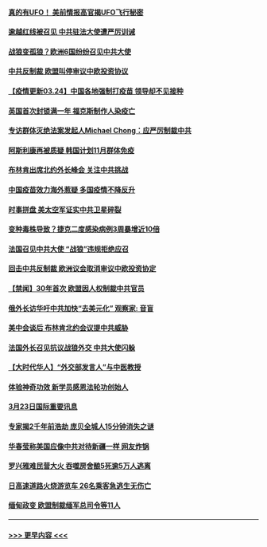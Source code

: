 #### [真的有UFO！ 美前情报高官揭UFO飞行秘密](../pages/prog202/a103080160.md?t=03241301) 
#### [逾越红线被召见 中共驻法大使遭严厉训诫](../pages/prog202/a103080119.md?t=03241301) 
#### [战狼变孤狼？欧洲6国纷纷召见中共大使](../pages/prog202/a103080161.md?t=03241301) 
#### [中共反制裁 欧盟叫停审议中欧投资协议](../pages/prog202/a103080054.md?t=03241301) 
#### [【疫情更新03.24】中国各地强制打疫苗 领导却不见接种](../pages/prog202/a103078521.md?t=03241301) 
#### [英国首次封锁满一年 福克斯制作人染疫亡](../pages/prog202/a103079823.md?t=03241301) 
#### [专访群体灭绝法案发起人Michael Chong：应严厉制裁中共](../pages/prog202/a103080011.md?t=03241301) 
#### [阿斯利康再被质疑 韩国计划11月群体免疫](../pages/prog202/a103080029.md?t=03241301) 
#### [布林肯出席北约外长峰会 关注中共挑战](../pages/prog202/a103080040.md?t=03241301) 
#### [中国疫苗效力海外惹疑 多国疫情不降反升](../pages/prog202/a103080004.md?t=03241301) 
#### [时事拼盘 美太空军证实中共卫星碎裂](../pages/prog202/a103079999.md?t=03241301) 
#### [变种毒株导致？捷克二度感染病例3周暴增近10倍](../pages/prog202/a103079937.md?t=03241301) 
#### [法国召见中共大使 “战狼”违规拒绝应召](../pages/prog202/a103079908.md?t=03241301) 
#### [回击中共反制裁 欧洲议会取消审议中欧投资协定](../pages/prog202/a103079783.md?t=03241301) 
#### [【禁闻】30年首次 欧盟因人权制裁中共官员](../pages/prog202/a103079839.md?t=03241301) 
#### [俄外长访华吁中共加快“去美元化” 观察家: 音盲](../pages/prog202/a103079728.md?t=03241301) 
#### [美中会谈后 布林肯北约会议提中共威胁](../pages/prog202/a103079793.md?t=03241301) 
#### [法国外长召见抗议战狼外交 中共大使闪躲](../pages/prog202/a103079779.md?t=03241301) 
#### [【大时代华人】“外交部发言人”与中医教授](../pages/prog202/a103079703.md?t=03241301) 
#### [体验神奇功效 新学员感恩法轮功创始人](../pages/prog202/a103079683.md?t=03241301) 
#### [3月23日国际重要讯息](../pages/prog202/a103079626.md?t=03241301) 
#### [专家揭2千年前浩劫 庞贝全城人15分钟消失之谜](../pages/prog202/a103079532.md?t=03241301) 
#### [华春莹称美国应像中共对待新疆一样 网友炸锅](../pages/prog202/a103079524.md?t=03241301) 
#### [罗兴雅难民营大火 吞噬房舍酿5死逾5万人逃离](../pages/prog202/a103079490.md?t=03241301) 
#### [日高速道路火烧游览车 26名乘客急逃生无伤亡](../pages/prog202/a103079479.md?t=03241301) 
#### [缅甸政变 欧盟制裁缅军总司令等11人](../pages/prog202/a103079465.md?t=03241301) 

----
#### [ >>> 更早内容 <<< ](../indexes/prog202-earlier.md)
